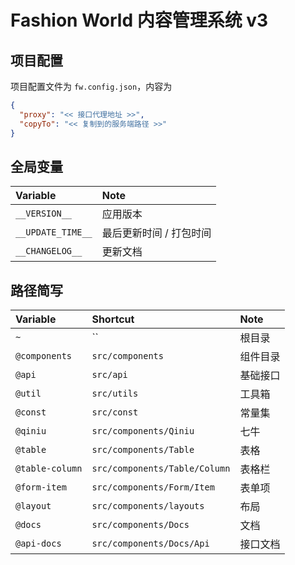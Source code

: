 # Fashion World 内容管理系统 v3

## 项目配置

项目配置文件为 `fw.config.json`，内容为

```json
{
  "proxy": "<< 接口代理地址 >>",
  "copyTo": "<< 复制到的服务端路径 >>"
}
```

## 全局变量

Variable          | Note
:---------------- | :-----
`__VERSION__`     | 应用版本
`__UPDATE_TIME__` | 最后更新时间 / 打包时间
`__CHANGELOG__`   | 更新文档

## 路径简写

Variable        | Shortcut                      | Note
:-------------- | :---------------------------- | :----
`~`             | ``                            | 根目录
`@components`   | `src/components`              | 组件目录
`@api`          | `src/api`                     | 基础接口
`@util`         | `src/utils`                   | 工具箱
`@const`        | `src/const`                   | 常量集
`@qiniu`        | `src/components/Qiniu`        | 七牛
`@table`        | `src/components/Table`        | 表格
`@table-column` | `src/components/Table/Column` | 表格栏
`@form-item`    | `src/components/Form/Item`    | 表单项
`@layout`       | `src/components/layouts`      | 布局
`@docs`         | `src/components/Docs`         | 文档
`@api-docs`     | `src/components/Docs/Api`     | 接口文档
